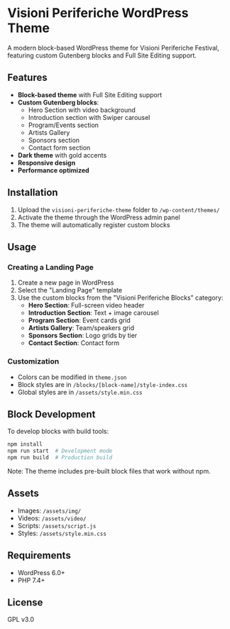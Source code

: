 # Visioni Periferiche WordPress Theme

A modern block-based WordPress theme for Visioni Periferiche Festival, featuring custom Gutenberg blocks and Full Site Editing support.

## Features

- **Block-based theme** with Full Site Editing support
- **Custom Gutenberg blocks**:
  - Hero Section with video background
  - Introduction section with Swiper carousel
  - Program/Events section
  - Artists Gallery
  - Sponsors section
  - Contact form section
- **Dark theme** with gold accents
- **Responsive design**
- **Performance optimized**

## Installation

1. Upload the `visioni-periferiche-theme` folder to `/wp-content/themes/`
2. Activate the theme through the WordPress admin panel
3. The theme will automatically register custom blocks

## Usage

### Creating a Landing Page

1. Create a new page in WordPress
2. Select the "Landing Page" template
3. Use the custom blocks from the "Visioni Periferiche Blocks" category:
   - **Hero Section**: Full-screen video header
   - **Introduction Section**: Text + image carousel
   - **Program Section**: Event cards grid
   - **Artists Gallery**: Team/speakers grid
   - **Sponsors Section**: Logo grids by tier
   - **Contact Section**: Contact form

### Customization

- Colors can be modified in `theme.json`
- Block styles are in `/blocks/[block-name]/style-index.css`
- Global styles are in `/assets/style.min.css`

## Block Development

To develop blocks with build tools:

```bash
npm install
npm run start  # Development mode
npm run build  # Production build
```

Note: The theme includes pre-built block files that work without npm.

## Assets

- Images: `/assets/img/`
- Videos: `/assets/video/`
- Scripts: `/assets/script.js`
- Styles: `/assets/style.min.css`

## Requirements

- WordPress 6.0+
- PHP 7.4+

## License

GPL v3.0